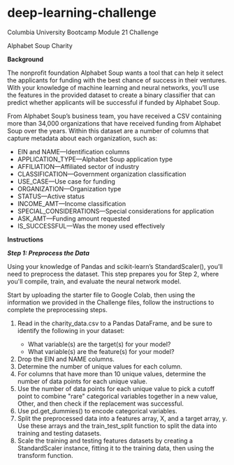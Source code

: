 # deep-learning-challenge
<p>Columbia University Bootcamp Module 21 Challenge</p>
<p>Alphabet Soup Charity</p>

**Background**
<p>The nonprofit foundation Alphabet Soup wants a tool that can help it select the applicants for funding with the best chance of success in their ventures. With your knowledge of machine learning and neural networks, you’ll use the features in the provided dataset to create a binary classifier that can predict whether applicants will be successful if funded by Alphabet Soup.</p>
<p>From Alphabet Soup’s business team, you have received a CSV containing more than 34,000 organizations that have received funding from Alphabet Soup over the years. Within this dataset are a number of columns that capture metadata about each organization, such as:
<ul>
  <li>EIN and NAME—Identification columns</li>
  <li>APPLICATION_TYPE—Alphabet Soup application type</li>
  <li>AFFILIATION—Affiliated sector of industry</li>
  <li>CLASSIFICATION—Government organization classification</li>
  <li>USE_CASE—Use case for funding</li>
  <li>ORGANIZATION—Organization type</li>
  <li>STATUS—Active status</li>
  <li>INCOME_AMT—Income classification</li>
  <li>SPECIAL_CONSIDERATIONS—Special considerations for application</li>
  <li>ASK_AMT—Funding amount requested</li>
  <li>IS_SUCCESSFUL—Was the money used effectively</li>
</ul>
</p>

**Instructions**

_**Step 1: Preprocess the Data**_
<p>Using your knowledge of Pandas and scikit-learn’s StandardScaler(), you’ll need to preprocess the dataset. This step prepares you for Step 2, where you'll compile, train, and evaluate the neural network model.</p>
<p>Start by uploading the starter file to Google Colab, then using the information we provided in the Challenge files, follow the instructions to complete the preprocessing steps.</p>
<ol>
  <li>Read in the charity_data.csv to a Pandas DataFrame, and be sure to identify the following in your dataset:</li>
  <ul>
    <li>What variable(s) are the target(s) for your model?</li>
    <li>What variable(s) are the feature(s) for your model?</li>
  </ul>
  <li>Drop the EIN and NAME columns.</li>
  <li>Determine the number of unique values for each column.</li>
  <li>For columns that have more than 10 unique values, determine the number of data points for each unique value.</li>
  <li>Use the number of data points for each unique value to pick a cutoff point to combine "rare" categorical variables together in a new value, Other, and then check if the replacement was successful.</li>
  <li>Use pd.get_dummies() to encode categorical variables.</li>
  <li>Split the preprocessed data into a features array, X, and a target array, y. Use these arrays and the train_test_split function to split the data into training and testing datasets.</li>
  <li>Scale the training and testing features datasets by creating a StandardScaler instance, fitting it to the training data, then using the transform function.</li>
</ol>
